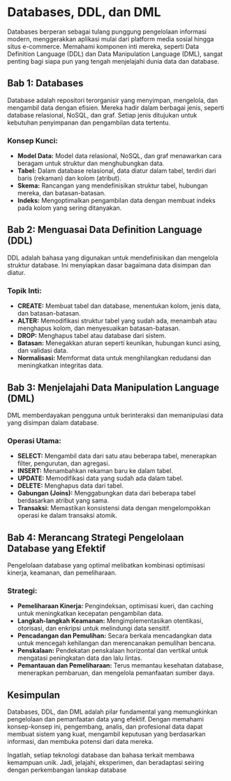 # Databases, DDL, dan DML

Databases berperan sebagai tulang punggung pengelolaan informasi modern, menggerakkan aplikasi mulai dari platform media sosial hingga situs e-commerce. Memahami komponen inti mereka, seperti Data Definition Language (DDL) dan Data Manipulation Language (DML), sangat penting bagi siapa pun yang tengah menjelajahi dunia data dan database.

## Bab 1: Databases

Database adalah repositori terorganisir yang menyimpan, mengelola, dan mengambil data dengan efisien. Mereka hadir dalam berbagai jenis, seperti database relasional, NoSQL, dan graf. Setiap jenis ditujukan untuk kebutuhan penyimpanan dan pengambilan data tertentu.

### Konsep Kunci:

- **Model Data:** Model data relasional, NoSQL, dan graf menawarkan cara beragam untuk struktur dan menghubungkan data.
- **Tabel:** Dalam database relasional, data diatur dalam tabel, terdiri dari baris (rekaman) dan kolom (atribut).
- **Skema:** Rancangan yang mendefinisikan struktur tabel, hubungan mereka, dan batasan-batasan.
- **Indeks:** Mengoptimalkan pengambilan data dengan membuat indeks pada kolom yang sering ditanyakan.

## Bab 2: Menguasai Data Definition Language (DDL)

DDL adalah bahasa yang digunakan untuk mendefinisikan dan mengelola struktur database. Ini menyiapkan dasar bagaimana data disimpan dan diatur.

### Topik Inti:

- **CREATE:** Membuat tabel dan database, menentukan kolom, jenis data, dan batasan-batasan.
- **ALTER:** Memodifikasi struktur tabel yang sudah ada, menambah atau menghapus kolom, dan menyesuaikan batasan-batasan.
- **DROP:** Menghapus tabel atau database dari sistem.
- **Batasan:** Menegakkan aturan seperti keunikan, hubungan kunci asing, dan validasi data.
- **Normalisasi:** Memformat data untuk menghilangkan redudansi dan meningkatkan integritas data.

## Bab 3: Menjelajahi Data Manipulation Language (DML)

DML memberdayakan pengguna untuk berinteraksi dan memanipulasi data yang disimpan dalam database.

### Operasi Utama:

- **SELECT:** Mengambil data dari satu atau beberapa tabel, menerapkan filter, pengurutan, dan agregasi.
- **INSERT:** Menambahkan rekaman baru ke dalam tabel.
- **UPDATE:** Memodifikasi data yang sudah ada dalam tabel.
- **DELETE:** Menghapus data dari tabel.
- **Gabungan (Joins):** Menggabungkan data dari beberapa tabel berdasarkan atribut yang sama.
- **Transaksi:** Memastikan konsistensi data dengan mengelompokkan operasi ke dalam transaksi atomik.

## Bab 4: Merancang Strategi Pengelolaan Database yang Efektif

Pengelolaan database yang optimal melibatkan kombinasi optimisasi kinerja, keamanan, dan pemeliharaan.

### Strategi:

- **Pemeliharaan Kinerja:** Pengindeksan, optimisasi kueri, dan caching untuk meningkatkan kecepatan pengambilan data.
- **Langkah-langkah Keamanan:** Mengimplementasikan otentikasi, otorisasi, dan enkripsi untuk melindungi data sensitif.
- **Pencadangan dan Pemulihan:** Secara berkala mencadangkan data untuk mencegah kehilangan dan merencanakan pemulihan bencana.
- **Penskalaan:** Pendekatan penskalaan horizontal dan vertikal untuk mengatasi peningkatan data dan lalu lintas.
- **Pemantauan dan Pemeliharaan:** Terus memantau kesehatan database, menerapkan pembaruan, dan mengelola pemanfaatan sumber daya.

## Kesimpulan

Databases, DDL, dan DML adalah pilar fundamental yang memungkinkan pengelolaan dan pemanfaatan data yang efektif. Dengan memahami konsep-konsep ini, pengembang, analis, dan profesional data dapat membuat sistem yang kuat, mengambil keputusan yang berdasarkan informasi, dan membuka potensi dari data mereka.

Ingatlah, setiap teknologi database dan bahasa terkait membawa kemampuan unik. Jadi, jelajahi, eksperimen, dan beradaptasi seiring dengan perkembangan lanskap database
